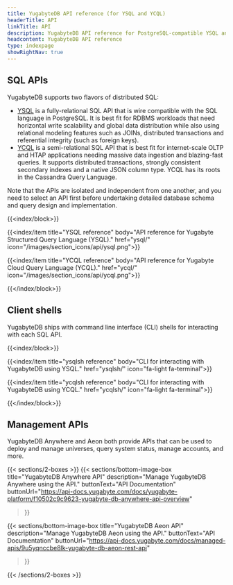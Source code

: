 ```yaml
---
title: YugabyteDB API reference (for YSQL and YCQL)
headerTitle: API
linkTitle: API
description: YugabyteDB API reference for PostgreSQL-compatible YSQL and Cassandra-compatible YCQL
headcontent: YugabyteDB API reference
type: indexpage
showRightNav: true
---
```

<!--menu:
  v2024.2:
    identifier: api
    parent: yugabyte-apis
    weight: 1100-->

## SQL APIs

YugabyteDB supports two flavors of distributed SQL:

- [YSQL](ysql/) is a fully-relational SQL API that is wire compatible with the SQL language in PostgreSQL. It is best fit for RDBMS workloads that need horizontal write scalability and global data distribution while also using relational modeling features such as JOINs, distributed transactions and referential integrity (such as foreign keys).
- [YCQL](ycql/) is a semi-relational SQL API that is best fit for internet-scale OLTP and HTAP applications needing massive data ingestion and blazing-fast queries. It supports distributed transactions, strongly consistent secondary indexes and a native JSON column type. YCQL has its roots in the Cassandra Query Language.

Note that the APIs are isolated and independent from one another, and you need to select an API first before undertaking detailed database schema and query design and implementation.

{{<index/block>}}

  {{<index/item
    title="YSQL reference"
    body="API reference for Yugabyte Structured Query Language (YSQL)."
    href="ysql/"
    icon="/images/section_icons/api/ysql.png">}}

  {{<index/item
    title="YCQL reference"
    body="API reference for Yugabyte Cloud Query Language (YCQL)."
    href="ycql/"
    icon="/images/section_icons/api/ycql.png">}}

{{</index/block>}}

## Client shells

YugabyteDB ships with command line interface (CLI) shells for interacting with each SQL API.

{{<index/block>}}

  {{<index/item
    title="ysqlsh reference"
    body="CLI for interacting with YugabyteDB using YSQL."
    href="ysqlsh/"
    icon="fa-light fa-terminal">}}

  {{<index/item
    title="ycqlsh reference"
    body="CLI for interacting with YugabyteDB using YCQL."
    href="ycqlsh/"
    icon="fa-light fa-terminal">}}

{{</index/block>}}

## Management APIs

YugabyteDB Anywhere and Aeon both provide APIs that can be used to deploy and manage universes, query system status, manage accounts, and more.

{{< sections/2-boxes >}}
  {{< sections/bottom-image-box
    title="YugabyteDB Anywhere API"
    description="Manage YugabyteDB Anywhere using the API."
    buttonText="API Documentation"
    buttonUrl="https://api-docs.yugabyte.com/docs/yugabyte-platform/f10502c9c9623-yugabyte-db-anywhere-api-overview"
  >}}

  {{< sections/bottom-image-box
    title="YugabyteDB Aeon API"
    description="Manage YugabyteDB Aeon using the API."
    buttonText="API Documentation"
    buttonUrl="https://api-docs.yugabyte.com/docs/managed-apis/9u5yqnccbe8lk-yugabyte-db-aeon-rest-api"
  >}}

{{< /sections/2-boxes >}}
